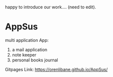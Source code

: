 happy to introduce our work.... (need to edit). 

# AppSus
multi application  App: 

1) a mail application
2) note keeper 
3) personal books journal



Gitpages Link:
 https://orenlibane.github.io/AppSus/
